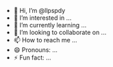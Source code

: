- 👋 Hi, I’m @llpspdy
- 👀 I’m interested in ...
- 🌱 I’m currently learning ...
- 💞️ I’m looking to collaborate on ...
- 📫 How to reach me ...
- 😄 Pronouns: ...
- ⚡ Fun fact: ...

<!---
llpspdy/llpspdy is a ✨ special ✨ repository because its `README.md` (this file) appears on your GitHub profile.
You can click the Preview link to take a look at your changes.
--->
